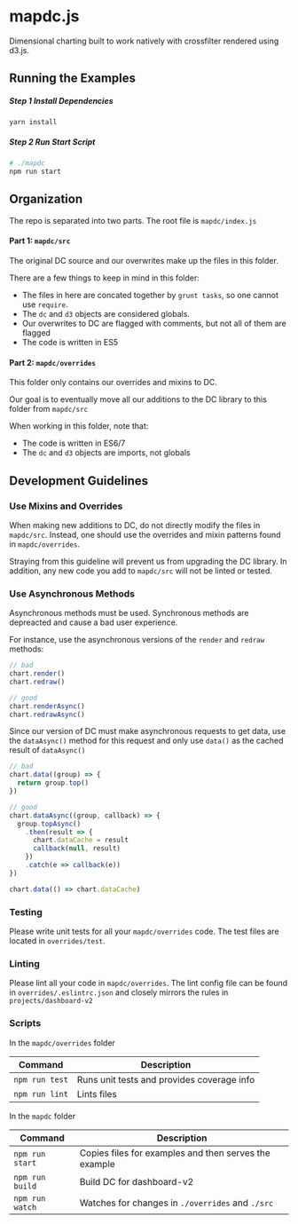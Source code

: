 mapdc.js
=====

Dimensional charting built to work natively with crossfilter rendered using d3.js.

## Running the Examples

##### Step 1 Install Dependencies

```
yarn install
```

##### Step 2 Run Start Script

```bash
# ./mapdc
npm run start 
```

## Organization

The repo is separated into two parts. The root file is `mapdc/index.js`

#### Part 1: `mapdc/src`

The original DC source and our overwrites make up the files in this folder. 

There are a few things to keep in mind in this folder:
* The files in here are concated together by `grunt tasks`, so one cannot use `require`.
* The `dc` and `d3` objects are considered globals.
* Our overwrites to DC are flagged with comments, but not all of them are flagged
* The code is written in ES5

#### Part 2: `mapdc/overrides`

This folder only contains our overrides and mixins to DC.

Our goal is to eventually move all our additions to the DC library to this folder from `mapdc/src`

When working in this folder, note that:
* The code is written in ES6/7
* The `dc` and `d3` objects are imports, not globals

## Development Guidelines

### Use Mixins and Overrides

When making new additions to DC, do not directly modify the files in `mapdc/src`. Instead, one should use the overrides and mixin patterns found in `mapdc/overrides`. 

Straying from this guideline will prevent us from upgrading the DC library. In addition, any new code you add to `mapdc/src` will not be linted or tested.

### Use Asynchronous Methods

Asynchronous methods must be used. Synchronous methods are depreacted and cause a bad user experience.

For instance, use the asynchronous versions of the `render` and `redraw` methods:

```js
// bad
chart.render()
chart.redraw()

// good
chart.renderAsync()
chart.redrawAsync()
```

Since our version of DC must make asynchronous requests to get data, use the `dataAsync()` method for this request and only use `data()` as the cached result of `dataAsync()`

```js
// bad
chart.data((group) => {
  return group.top()
})

// good
chart.dataAsync((group, callback) => {
  group.topAsync()
    .then(result => {
      chart.dataCache = result
      callback(null, result)
    })
    .catch(e => callback(e))
})

chart.data(() => chart.dataCache)
```

### Testing

Please write unit tests for all your `mapdc/overrides` code. The test files are located in `overrides/test`. 

### Linting

Please lint all your code in `mapdc/overrides`. The lint config file can be found in `overrides/.eslintrc.json` and closely mirrors the rules in `projects/dashboard-v2`


### Scripts

In the `mapdc/overrides` folder

Command | Description
--- | ---
`npm run test` | Runs unit tests and provides coverage info
`npm run lint` | Lints files

In the `mapdc` folder

Command | Description
--- | ---
`npm run start` | Copies files for examples and then serves the example
`npm run build` | Build DC for dashboard-v2
`npm run watch` | Watches for changes in `./overrides` and `./src`


